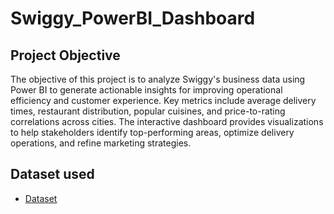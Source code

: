 # Swiggy_PowerBI_Dashboard
## Project Objective
The objective of this project is to analyze Swiggy's business data using Power BI to generate actionable insights for improving operational efficiency and customer experience. Key metrics include average delivery times, restaurant distribution, popular cuisines, and price-to-rating correlations across cities. The interactive dashboard provides visualizations to help stakeholders identify top-performing areas, optimize delivery operations, and refine marketing strategies.
## Dataset used
- <a href="https://raw.githubusercontent.com/adimsanjay/Swiggy_PowerBI_Dashboard/refs/heads/main/swiggy.csv">Dataset</a>

